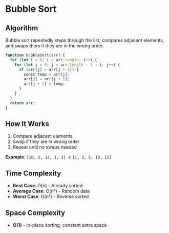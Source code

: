 # Bubble Sort

## Algorithm

Bubble sort repeatedly steps through the list, compares adjacent elements, and swaps them if they are in the wrong order.

```javascript
function bubbleSort(arr) {
  for (let i = 0; i < arr.length; i++) {
    for (let j = 0; j < arr.length - 1 - i; j++) {
      if (arr[j] > arr[j + 1]) {
        const temp = arr[j];
        arr[j] = arr[j + 1];
        arr[j + 1] = temp;
      }
    }
  }
  return arr;
}
```

## How It Works

1. Compare adjacent elements
2. Swap if they are in wrong order
3. Repeat until no swaps needed

**Example**: `[10, 5, 12, 1, 3]` → `[1, 3, 5, 10, 12]`

## Time Complexity

- **Best Case**: O(n) - Already sorted
- **Average Case**: O(n²) - Random data
- **Worst Case**: O(n²) - Reverse sorted

## Space Complexity

- **O(1)** - In-place sorting, constant extra space
